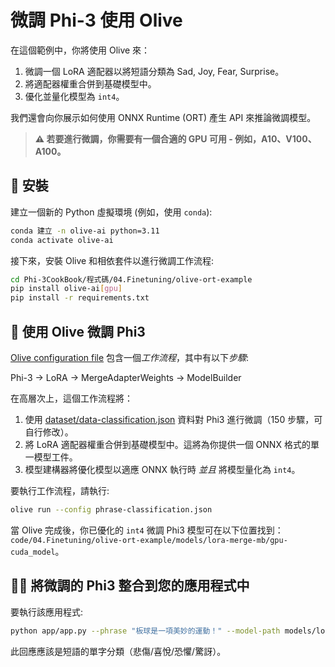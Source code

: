 ﻿# 微調 Phi-3 使用 Olive

在這個範例中，你將使用 Olive 來：

1. 微調一個 LoRA 適配器以將短語分類為 Sad, Joy, Fear, Surprise。
1. 將適配器權重合併到基礎模型中。
1. 優化並量化模型為 `int4`。

我們還會向你展示如何使用 ONNX Runtime (ORT) 產生 API 來推論微調模型。

> **⚠️ 若要進行微調，你需要有一個合適的 GPU 可用 - 例如，A10、V100、A100。**

## 💾 安裝

建立一個新的 Python 虛擬環境 (例如，使用 `conda`):

```bash
conda 建立 -n olive-ai python=3.11
conda activate olive-ai
```

接下來，安裝 Olive 和相依套件以進行微調工作流程:

```bash
cd Phi-3CookBook/程式碼/04.Finetuning/olive-ort-example
pip install olive-ai[gpu]
pip install -r requirements.txt
```

## 🧪 使用 Olive 微調 Phi3

[Olive configuration file](./phrase-classification.json) 包含一個*工作流程*，其中有以下*步驟*:

Phi-3 -> LoRA -> MergeAdapterWeights -> ModelBuilder

在高層次上，這個工作流程將：

1. 使用 [dataset/data-classification.json](./dataset/dataset-classification.json) 資料對 Phi3 進行微調（150 步驟，可自行修改）。
1. 將 LoRA 適配器權重合併到基礎模型中。這將為你提供一個 ONNX 格式的單一模型工件。
1. 模型建構器將優化模型以適應 ONNX 執行時 *並且* 將模型量化為 `int4`。

要執行工作流程，請執行:

```bash
olive run --config phrase-classification.json
```

當 Olive 完成後，你已優化的 `int4` 微調 Phi3 模型可在以下位置找到：`code/04.Finetuning/olive-ort-example/models/lora-merge-mb/gpu-cuda_model`。

## 🧑‍💻 將微調的 Phi3 整合到您的應用程式中

要執行該應用程式:

```bash
python app/app.py --phrase "板球是一項美妙的運動！" --model-path models/lora-merge-mb/gpu-cuda_model
```

此回應應該是短語的單字分類（悲傷/喜悅/恐懼/驚訝）。

